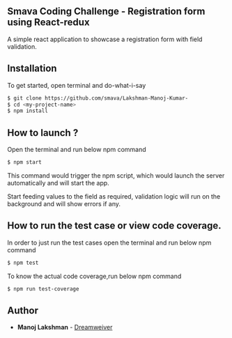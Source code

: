 ## Smava Coding Challenge - Registration form using React-redux
A simple react application to showcase a registration form with field validation.

## Installation
To get started, open terminal and do-what-i-say
```bash
$ git clone https://github.com/smava/Lakshman-Manoj-Kumar-
$ cd <my-project-name>
$ npm install
```

## How to launch ?

Open the terminal and run below npm command
```bash
$ npm start
```

This command would trigger the npm script, which would launch the server automatically and will start the app.

Start feeding values to the field as required, validation logic will run on the background and will show errors if any.

## How to run the test case or view code coverage.

In order to just run the test cases open the terminal and run below npm command
```bash
$ npm test
```

To know the actual code coverage,run  below npm command
```bash
$ npm run test-coverage
```


## Author

* **Manoj Lakshman** - [Dreamweiver](https://github.com/dreamweiver)
